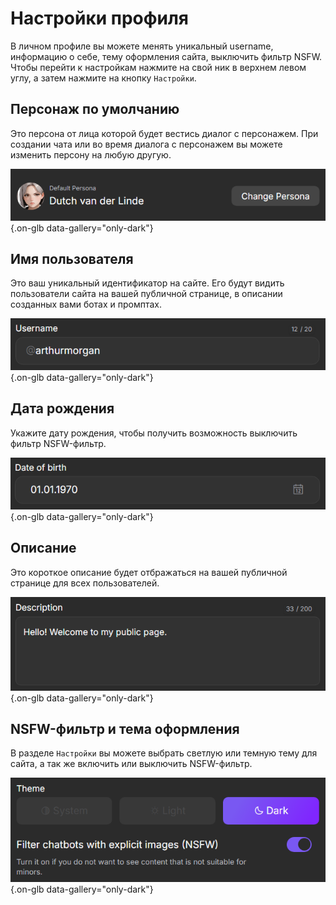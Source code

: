 # Настройки профиля

В личном профиле вы можете менять уникальный username, информацию о себе, тему оформления сайта, выключить фильтр NSFW. Чтобы перейти к настройкам нажмите на свой ник в верхнем левом углу, а затем нажмите на кнопку `Настройки`.

## Персонаж по умолчанию

Это персона от лица которой будет вестись диалог с персонажем. При создании чата или во время диалога с персонажем вы можете изменить персону на любую другую.

![](assets/image/default-persona.png){.on-glb data-gallery="only-dark"}

## Имя пользователя

Это ваш уникальный идентификатор на сайте. Его будут видить пользователи сайта на вашей публичной странице, в описании созданных вами ботах и промптах.

![](assets/image/username.png){.on-glb data-gallery="only-dark"}

## Дата рождения

Укажите дату рождения, чтобы получить возможность выключить фильтр NSFW-фильтр.

![](assets/image/date-of-birth.png){.on-glb data-gallery="only-dark"}

## Описание

Это короткое описание будет отбражаться на вашей публичной странице для всех пользователей.

![](assets/image/description.png){.on-glb data-gallery="only-dark"}

## NSFW-фильтр и тема оформления

В разделе `Настройки` вы можете выбрать светлую или темную тему для сайта, а так же включить или выключить NSFW-фильтр.

![](assets/image/nsfw-filter.png){.on-glb data-gallery="only-dark"}